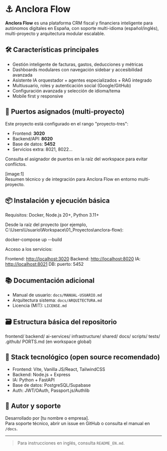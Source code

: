 # ⚓ Anclora Flow

**Anclora Flow** es una plataforma CRM fiscal y financiera inteligente para autónomos digitales en España, con soporte multi-idioma (español/inglés), multi-proyecto y arquitectura modular escalable.

## 🛠️ Características principales

- Gestión inteligente de facturas, gastos, deducciones y métricas
- Dashboards modulares con navegación sidebar y accesibilidad avanzada
- Asistente IA orquestador + agentes especializados + RAG integrado
- Multiusuario, roles y autenticación social (Google/GitHub)
- Configuración avanzada y selección de idioma/tema
- Mobile first y responsive

## 🚀 Puertos asignados (multi-proyecto)

Este proyecto está configurado en el rango "proyecto-tres":

- Frontend: **3020**
- Backend/API: **8020**
- Base de datos: **5452**
- Servicios extra: 8021, 8022...

Consulta el asignador de puertos en la raíz del workspace para evitar conflictos.

[image:1]  
Resumen técnico y de integración para Anclora Flow en entorno multi-proyecto.

## 📦 Instalación y ejecución básica

Requisitos: Docker, Node.js 20+, Python 3.11+

Desde la raíz del proyecto (por ejemplo, C:\Users\Usuario\Workspace\01_Proyectos\anclora-flow):

docker-compose up --build

Acceso a los servicios:

Frontend: <http://localhost:3020>
Backend: <http://localhost:8020>
IA: <http://localhost:8021>
DB: puerto: 5452

## 📚 Documentación adicional

- Manual de usuario: `docs/MANUAL-USUARIO.md`
- Arquitectura sistema: `docs/ARQUITECTURA.md`
- Licencia (MIT): `LICENSE.md`

## 🗃️ Estructura básica del repositorio

frontend/
backend/
ai-services/
infrastructure/
shared/
docs/
scripts/
tests/
.github/
PORTS.md (en workspace global)

## 💼 Stack tecnológico (open source recomendado)

- Frontend: Vite, Vanilla JS/React, TailwindCSS
- Backend: Node.js + Express
- IA: Python + FastAPI
- Base de datos: PostgreSQL/Supabase
- Auth: JWT/OAuth, Passport.js/Authlib

## 👤 Autor y soporte

Desarrollado por [tu nombre o empresa].  
Para soporte técnico, abrir un issue en GitHub o consulta el manual en `/docs`.

---

> Para instrucciones en inglés, consulta `README_EN.md`.
